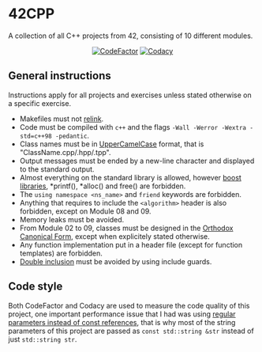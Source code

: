 # 42CPP
A collection of all C++ projects from 42, consisting of 10 different modules.
<div align=center>
<a href="https://www.codefactor.io/repository/github/xdec0de/42cpp"><img src="https://www.codefactor.io/repository/github/xdec0de/42cpp/badge" alt="CodeFactor"</img></a>
<a href="https://app.codacy.com/gh/xDec0de/42CPP/dashboard?utm_source=gh&utm_medium=referral&utm_content=&utm_campaign=Badge_grade"> <img src="https://app.codacy.com/project/badge/Grade/8186c6267ffd4d92a41ada31319b288d" alt="Codacy"</img></a>
</div>

## General instructions
Instructions apply for all projects and exercises unless stated otherwise on a specific exercise.
- Makefiles must not [relink](https://stackoverflow.com/questions/52502399/what-does-it-mean-for-a-makefile-to-relink).
- Code must be compiled with `c++` and the flags `-Wall -Werror -Wextra -std=c++98 -pedantic`.
- Class names must be in [UpperCamelCase](https://wiki.c2.com/?UpperCamelCase) format, that is "ClassName.cpp/.hpp/.tpp".
- Output messages must be ended by a new-line character and displayed to the standard output.
- Almost everything on the standard library is allowed, however [boost libraries](https://www.geeksforgeeks.org/advanced-c-boost-library/), *printf(), *alloc() and free() are forbidden.
- The `using namespace <ns_name>` and `friend` keywords are forbidden.
- Anything that requires to include the `<algorithm>` header is also forbidden, except on Module 08 and 09.
- Memory leaks must be avoided.
- From Module 02 to 09, classes must be designed in the [Orthodox Canonical Form](https://www.francescmm.com/orthodox-canonical-class-form/), except when explicitely stated otherwise.
- Any function implementation put in a header file (except for function templates) are forbidden.
- [Double inclusion](https://stackoverflow.com/questions/5000749/avoiding-double-inclusion-preprocessor-directive-vs-makefiles) must be avoided by using include guards.

## Code style
Both CodeFactor and Codacy are used to measure the code quality of this project, one important performance issue that I had was using [regular parameters instead of const references](https://stackoverflow.com/questions/2627166/what-is-the-difference-between-a-const-reference-and-normal-parameter), that is why most of the string parameters of this project are passed as `const std::string &str` instead of just `std::string str`.
